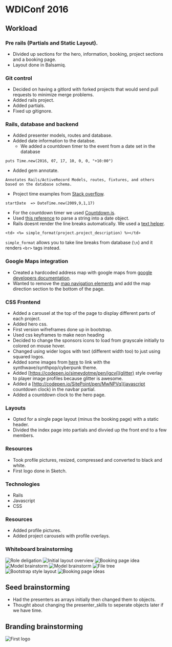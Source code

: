 # WDIConf 2016

## Workload
### Pre rails (Partials and Static Layout).
- Divided up sections for the hero, information, booking, project sections and a booking page.
- Layout done in Balsamiq.

### Git control
- Decided on having a gitlord with forked projects that would send pull requests to minimize merge problems.
- Added rails project.
- Added partials.
- Fixed up gitignore.

### Rails, database and backend
- Added presenter models, routes and database.
- Added date information to the databse.
  - We added a countdown timer to the event from a date set in the database
```
puts Time.new(2016, 07, 17, 10, 0, 0, "+10:00")
```
- Added gem annotate.
```
Annotates Rails/ActiveRecord Models, routes, fixtures, and others based on the database schema.
```
- Project time examples from [Stack overflow](http://stackoverflow.com/questions/5474164/rails-seeding-database-data-and-date-formats).

```
startDate  => DateTime.new(2009,9,1,17)
```
- For the countdown timer we used [Countdown.js](http://countdownjs.org/).
- Used [this reference](https://developer.mozilla.org/en-US/docs/Web/JavaScript/Reference/Global_Objects/Date/parse) to parse a string into a date object.
- Rails doesnt render the line breaks automatically. We used a [text helper](http://api.rubyonrails.org/classes/ActionView/Helpers/TextHelper.html).

```
<td> <%= simple_format(project.project_description) %></td>
```

`simple_format`
allows you to take line breaks from database (`\n`) and it renders `<br>` tags instead.

### Google Maps integration
- Created a hardcoded address map with google maps from [google developers documentation](https://developers.google.com/maps/documentation/distance-matrix/intro#DistanceMatrixResponses).
- Wanted to remove the [map navigation elements](https://developers.google.com/maps/documentation/javascript/examples/control-disableUI) and add the map direction section to the bottom of the page.

### CSS Frontend
- Added a carousel at the top of the page to display different parts of each project.
- Added hero css.
- First version wifreframes done up in bootstrap.
- Used css keyframes to make neon heading
- Decided to change the sponsors icons to load from grayscale initially to colored on mouse hover.
- Changed using wider logos with text (different width too) to just using squared logos.
- Added some images from [here](https://www.behance.net/laylow) to link with the synthwave/synthpop/cyberpunk theme.
- Added [https://codepen.io/simeydotme/pen/jgcvi](glitter) style overlay to player image profiles because glitter is awesome.
- Added a [http://codepen.io/SitePoint/pen/MwNPVq](javascript countdown clock) in the navbar partial.
- Added a countdown clock to the hero page.

### Layouts
- Opted for a single page layout (minus the booking page) with a static header.
- Divided the index page into partials and divvied up the front end to a few members.

### Resources
- Took profile pictures, resized, compressed and converted to black and white.
- First logo done in Sketch.

### Technologies
- Rails
- Javascript
- CSS

### Resources
- Added profile pictures.
- Added project carousels with profile overlays.


### Whiteboard brainstorming

![Role deligation](./app/assets/images/layout1.jpg)
![Initial layout overview](./app/assets/images/layout2.jpg)
![Booking page idea](./app/assets/images/layout3.jpg)
![Model brainstorm](./app/assets/images/layout4.jpg)
![Model brainstorm](./app/assets/images/layout5.jpg)
![File tree](./app/assets/images/layout6.jpg)
![Bootstrap style layout](./app/assets/images/layout7.jpg)
![Booking page ideas](./app/assets/images/layout8.jpg)


## Seed brainstorming
- Had the presenters as arrays initially then changed them to objects.
- Thought about changing the presenter_skills to seperate objects later if we have time.

## Branding brainstorming
![First logo](./app/assets/images/WDICONF.png)
